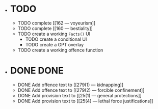 - # TODO
	- TODO complete [[162 — voyeurism]]
	- TODO complete [[160 — bestiality]]
	- TODO create a working ``Facts()`` UI
		- TODO create a conditional UI
		- TODO create a GPT overlay
	- TODO create a working offence function
- # DONE DONE
	- DONE Add offence text to [[279(1) — kidnapping]]
	- DONE Add offence text to [[279(2) — forcible confinement]]
	- DONE Add provision text to [[25(1) — general protections]]
	- DONE Add provision text to [[25(4) — lethal force justifications]]